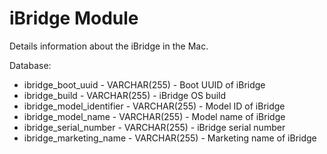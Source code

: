 iBridge Module
==============

Details information about the iBridge in the Mac.

Database:
* ibridge_boot_uuid - VARCHAR(255) - Boot UUID of iBridge
* ibridge_build - VARCHAR(255) - iBridge OS build
* ibridge_model_identifier - VARCHAR(255) - Model ID of iBridge
* ibridge_model_name - VARCHAR(255) - Model name of iBridge
* ibridge_serial_number - VARCHAR(255) - iBridge serial number
* ibridge_marketing_name - VARCHAR(255) - Marketing name of iBridge
